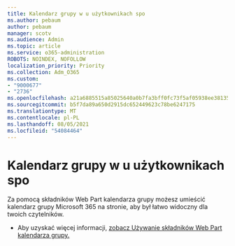 ```yaml
---
title: Kalendarz grupy w u użytkownikach spo
ms.author: pebaum
author: pebaum
manager: scotv
ms.audience: Admin
ms.topic: article
ms.service: o365-administration
ROBOTS: NOINDEX, NOFOLLOW
localization_priority: Priority
ms.collection: Adm_O365
ms.custom:
- "9000677"
- "2736"
ms.openlocfilehash: a21a6885515a85025640a0b7fa3bff0fc73f5af05938ee38135636772e869391
ms.sourcegitcommit: b5f7da89a650d2915dc652449623c78be6247175
ms.translationtype: MT
ms.contentlocale: pl-PL
ms.lasthandoff: 08/05/2021
ms.locfileid: "54084464"
---
```

# <a name="spo-group-calendar"></a>Kalendarz grupy w u użytkownikach spo

Za pomocą składników Web Part kalendarza grupy możesz umieścić kalendarz grupy Microsoft 365 na stronie, aby był łatwo widoczny dla twoich czytelników.
- Aby uzyskać więcej informacji, [zobacz Używanie składników Web Part kalendarza grupy.](https://support.microsoft.com/en-us/office/use-the-group-calendar-web-part-eaf3c04d-5699-48cb-8b5e-3caa887d51ce?ui=en-us&rs=en-us&ad=us)
